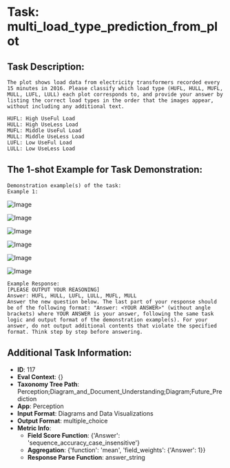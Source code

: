 # Task: multi_load_type_prediction_from_plot

## Task Description:

```
The plot shows load data from electricity transformers recorded every 15 minutes in 2016. Please classify which load type (HUFL, HULL, MUFL, MULL, LUFL, LULL) each plot corresponds to, and provide your answer by listing the correct load types in the order that the images appear, without including any additional text.

HUFL: High UseFul Load
HULL: High UseLess Load
MUFL: Middle UseFul Load
MULL: Middle UseLess Load
LUFL: Low UseFul Load
LULL: Low UseLess Load
```

## The 1-shot Example for Task Demonstration:

```
Demonstration example(s) of the task:
Example 1:
```

![Image](0_HUFL.png)

![Image](0_HULL.png)

![Image](0_LUFL.png)

![Image](0_LULL.png)

![Image](0_MUFL.png)

![Image](0_MULL.png)

```
Example Response:
[PLEASE OUTPUT YOUR REASONING]
Answer: HUFL, HULL, LUFL, LULL, MUFL, MULL
Answer the new question below. The last part of your response should be of the following format: "Answer: <YOUR ANSWER>" (without angle brackets) where YOUR ANSWER is your answer, following the same task logic and output format of the demonstration example(s). For your answer, do not output additional contents that violate the specified format. Think step by step before answering.
```

## Additional Task Information:

- **ID**: 117
- **Eval Context**: {}
- **Taxonomy Tree Path**: Perception;Diagram_and_Document_Understanding;Diagram;Future_Prediction
- **App**: Perception
- **Input Format**: Diagrams and Data Visualizations
- **Output Format**: multiple_choice
- **Metric Info**:
  - **Field Score Function**: {'Answer': 'sequence_accuracy_case_insensitive'}
  - **Aggregation**: {'function': 'mean', 'field_weights': {'Answer': 1}}
  - **Response Parse Function**: answer_string
